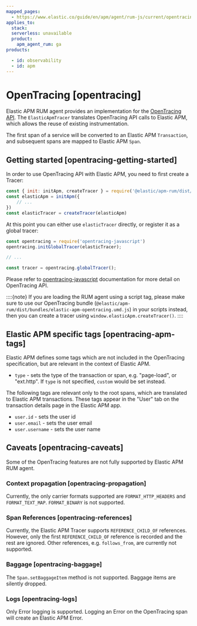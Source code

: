```yaml
---
mapped_pages:
  - https://www.elastic.co/guide/en/apm/agent/rum-js/current/opentracing.html
applies_to:
  stack:
  serverless: unavailable
  product:
    apm_agent_rum: ga
products:

  - id: observability
  - id: apm
---
```


# OpenTracing [opentracing]

Elastic APM RUM agent provides an implementation for the [OpenTracing API](https://opentracing.io/). The `ElasticApmTracer` translates OpenTracing API calls to Elastic APM, which allows the reuse of existing instrumentation.

The first span of a service will be converted to an Elastic APM `Transaction`, and subsequent spans are mapped to Elastic APM `Span`.


## Getting started [opentracing-getting-started]

In order to use OpenTracing API with Elastic APM, you need to first create a Tracer:

```js
const { init: initApm, createTracer } = require('@elastic/apm-rum/dist/bundles/elastic-apm-opentracing.umd.js')
const elasticApm = initApm({
    // ...
})
const elasticTracer = createTracer(elasticApm)
```

At this point you can either use `elasticTracer` directly, or register it as a global tracer:

```js
const opentracing = require('opentracing-javascript')
opentracing.initGlobalTracer(elasticTracer);

// ...

const tracer = opentracing.globalTracer();
```

Please refer to [opentracing-javascript](https://github.com/opentracing/opentracing-javascript/) documentation for more detail on OpenTracing API.

::::{note}
If you are loading the RUM agent using a script tag, please make sure to use our OpenTracing bundle (`@elastic/apm-rum/dist/bundles/elastic-apm-opentracing.umd.js`) in your scripts instead, then you can create a tracer using `window.elasticApm.createTracer()`.
::::



## Elastic APM specific tags [opentracing-apm-tags]

Elastic APM defines some tags which are not included in the OpenTracing specification, but are relevant in the context of Elastic APM.

* `type` - sets the type of the transaction or span, e.g. "page-load", or "ext.http". If `type` is not specified, `custom` would be set instead.

The following tags are relevant only to the root spans, which are translated to Elastic APM transactions. These tags appear in the "User" tab on the transaction details page in the Elastic APM app.

* `user.id` - sets the user id
* `user.email` - sets the user email
* `user.username` - sets the user name


## Caveats [opentracing-caveats]

Some of the OpenTracing features are not fully supported by Elastic APM RUM agent.


### Context propagation [opentracing-propagation]

Currently, the only carrier formats supported are `FORMAT_HTTP_HEADERS` and `FORMAT_TEXT_MAP`. `FORMAT_BINARY` is not supported.


### Span References [opentracing-references]

Currently, the Elastic APM Tracer supports `REFERENCE_CHILD_OF` references. However, only the first `REFERENCE_CHILD_OF` reference is recorded and the rest are ignored. Other references, e.g. `follows_from`, are currently not supported.


### Baggage [opentracing-baggage]

The `Span.setBaggageItem` method is not supported. Baggage items are silently dropped.


### Logs [opentracing-logs]

Only Error logging is supported. Logging an Error on the OpenTracing span will create an Elastic APM Error.

